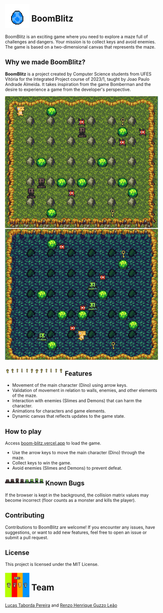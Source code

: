 
# <img src="public/assets/eggs/blue_egg_icon.png" alt="Image" width="80" height="80" style="vertical-align: middle; margin-top: -20px;"> BoomBlitz
BoomBlitz is an exciting game where you need to explore a maze full of challenges and dangers. Your mission is to collect keys and avoid enemies. The game is based on a two-dimensional canvas that represents the maze.

## Why we made BoomBlitz?
**BoomBlitz** is a project created by Computer Science students from UFES Vitória for the Integrated Project course of 2023/1, taught by Joao Paulo Andrade Almeida.
It takes inspiration from the game Bomberman and the desire to experience a game from the developer's perspective.

![Screenshot](./public/readme/Jogo_board1.png)
![Screenshot](./public/readme/Jogo_board2.png)

## <img src="public/assets/objects/key.png" alt="Image" style="vertical-align: middle; margin-top: -20px; clip: rect(0px, 16px, 80px, 0px);"> Features
- Movement of the main character (Dino) using arrow keys.
- Validation of movement in relation to walls, enemies, and other elements of the maze.
- Interaction with enemies (Slimes and Demons) that can harm the character.
- Animations for characters and game elements.
- Dynamic canvas that reflects updates to the game state.

## How to play
Access [boom-blitz.vercel.app](boom-blitz.vercel.app) to load the game.

- Use the arrow keys to move the main character (Dino) through the maze.
- Collect keys to win the game.
- Avoid enemies (Slimes and Demons) to prevent defeat.

##  <img src="public/assets/monsters/slime.png" alt="Image" style="vertical-align: middle; margin-top: -20px; clip: rect(0px, 16px, 80px, 0px);"> Known Bugs
If the browser is kept in the background, the collision matrix values may become incorrect (floor counts as a monster and kills the player).

## Contributing
Contributions to BoomBlitz are welcome! If you encounter any issues, have suggestions, or want to add new features, feel free to open an issue or submit a pull request.

## License
This project is licensed under the MIT License.

# <img src="public/assets/dinos/dinoCharacters-display.gif" alt="Image" width="80" height="80" style="vertical-align: middle; margin-top: -20px;"> Team
[Lucas Taborda Pereira](https://github.com/luinhol) and [Renzo Henrique Guzzo Leão](https://github.com/Renzo-Henrique)


